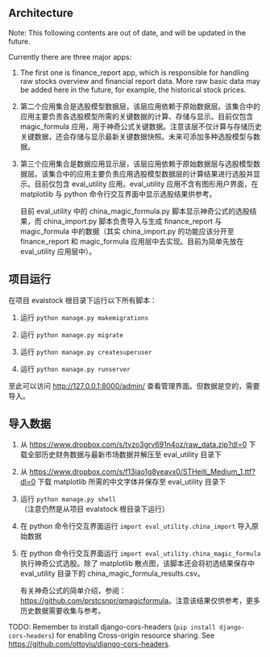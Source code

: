 ## Architecture

Note: This following contents are out of date, and will be updated in the future. 

Currently there are three major apps:

1. The first one is finance_report app, which is responsible for handling raw stocks overview and financial report data. More raw basic data may be added here in the future, for example, the historical stock prices.

2. 第二个应用集合是选股模型数据层，该层应用依赖于原始数据层。该集合中的应用主要负责各选股模型所需的关键数据的计算、存储与显示。目前仅包含 magic_formula 应用，用于神奇公式关键数据。注意该层不仅计算与存储历史关键数据，还会存储与显示最新关键数据快照。未来可添加多种选股模型与数据。

3. 第三个应用集合是数据应用显示层，该层应用依赖于原始数据层与选股模型数据层。该集合中的应用主要负责应用选股模型数据层的计算结果进行选股并显示。目前仅包含 eval\_utility 应用。eval\_utility 应用不含有图形用户界面，在 matplotlib 与 python 命令行交互界面中显示选股结果供参考。
   
   目前 eval\_utility 中的 china\_magic\_formula.py 脚本显示神奇公式的选股结果，而 china\_import.py 脚本负责导入与生成 finance\_report 与 magic\_formula 中的数据（其实 china\_import.py 的功能应该分开至 finance\_report 和 magic\_formula 应用层中去实现。目前为简单先放在 eval\_utility 应用层中）。
   
## 项目运行

在项目 evalstock 根目录下运行以下所有脚本：

1. 运行 `python manage.py makemigrations`

2. 运行 `python manage.py migrate`

3. 运行 `python manage.py createsuperuser`

4. 运行 `python manage.py runserver`

至此可以访问 <http://127.0.0.1:8000/admin/> 查看管理界面。但数据是空的，需要导入。

## 导入数据

1. 从 <https://www.dropbox.com/s/tvzo3grv691n4oz/raw_data.zip?dl=0> 下载全部历史财务数据与最新市场数据并解压至 eval_utility 目录下

2. 从 <https://www.dropbox.com/s/f13iao1g8yeavx0/STHeiti_Medium_1.ttf?dl=0> 下载 matplotlib 所需的中文字体并保存至 eval\_utility 目录下

3. 运行 `python manage.py shell`（注意仍然是从项目 evalstock 根目录下运行）

4. 在 python 命令行交互界面运行 `import eval_utility.china_import` 导入原始数据

5. 在 python 命令行交互界面运行 `import eval_utility.china_magic_formula` 执行神奇公式选股。除了 matplotlib 散点图，该脚本还会将初选结果保存中 eval\_utility 目录下的 china\_magic\_formula\_results.csv。

   有关神奇公式的简单介绍，参阅：<https://github.com/prstcsnpr/qmagicformula>。注意该结果仅供参考，更多历史数据需要收集与参考。

TODO: Remember to install django-cors-headers (`pip install django-cors-headers`) for enabling Cross-origin resource sharing. See <https://github.com/ottoyiu/django-cors-headers>.
